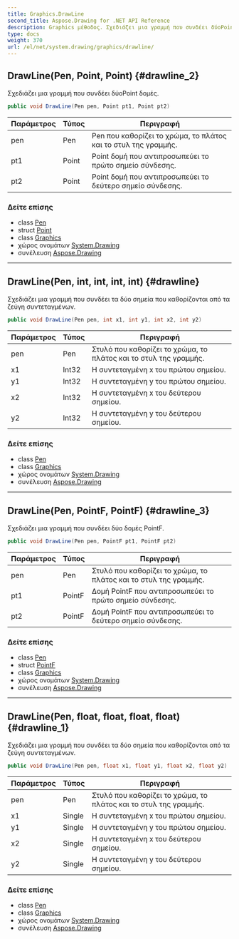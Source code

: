 ```yaml
---
title: Graphics.DrawLine
second_title: Aspose.Drawing for .NET API Reference
description: Graphics μέθοδος. Σχεδιάζει μια γραμμή που συνδέει δύοPoint δομές.
type: docs
weight: 370
url: /el/net/system.drawing/graphics/drawline/
---
```

## DrawLine(Pen, Point, Point) {#drawline_2}

Σχεδιάζει μια γραμμή που συνδέει δύοPoint δομές.

```csharp
public void DrawLine(Pen pen, Point pt1, Point pt2)
```

| Παράμετρος | Τύπος | Περιγραφή |
| --- | --- | --- |
| pen | Pen | Pen που καθορίζει το χρώμα, το πλάτος και το στυλ της γραμμής. |
| pt1 | Point | Point δομή που αντιπροσωπεύει το πρώτο σημείο σύνδεσης. |
| pt2 | Point | Point δομή που αντιπροσωπεύει το δεύτερο σημείο σύνδεσης. |

### Δείτε επίσης

* class [Pen](../../pen/)
* struct [Point](../../point/)
* class [Graphics](../)
* χώρος ονομάτων [System.Drawing](../../graphics/)
* συνέλευση [Aspose.Drawing](../../../)

---

## DrawLine(Pen, int, int, int, int) {#drawline}

Σχεδιάζει μια γραμμή που συνδέει τα δύο σημεία που καθορίζονται από τα ζεύγη συντεταγμένων.

```csharp
public void DrawLine(Pen pen, int x1, int y1, int x2, int y2)
```

| Παράμετρος | Τύπος | Περιγραφή |
| --- | --- | --- |
| pen | Pen | Στυλό που καθορίζει το χρώμα, το πλάτος και το στυλ της γραμμής. |
| x1 | Int32 | Η συντεταγμένη x του πρώτου σημείου. |
| y1 | Int32 | Η συντεταγμένη y του πρώτου σημείου. |
| x2 | Int32 | Η συντεταγμένη x του δεύτερου σημείου. |
| y2 | Int32 | Η συντεταγμένη y του δεύτερου σημείου. |

### Δείτε επίσης

* class [Pen](../../pen/)
* class [Graphics](../)
* χώρος ονομάτων [System.Drawing](../../graphics/)
* συνέλευση [Aspose.Drawing](../../../)

---

## DrawLine(Pen, PointF, PointF) {#drawline_3}

Σχεδιάζει μια γραμμή που συνδέει δύο δομές PointF.

```csharp
public void DrawLine(Pen pen, PointF pt1, PointF pt2)
```

| Παράμετρος | Τύπος | Περιγραφή |
| --- | --- | --- |
| pen | Pen | Στυλό που καθορίζει το χρώμα, το πλάτος και το στυλ της γραμμής. |
| pt1 | PointF | Δομή PointF που αντιπροσωπεύει το πρώτο σημείο σύνδεσης. |
| pt2 | PointF | Δομή PointF που αντιπροσωπεύει το δεύτερο σημείο σύνδεσης. |

### Δείτε επίσης

* class [Pen](../../pen/)
* struct [PointF](../../pointf/)
* class [Graphics](../)
* χώρος ονομάτων [System.Drawing](../../graphics/)
* συνέλευση [Aspose.Drawing](../../../)

---

## DrawLine(Pen, float, float, float, float) {#drawline_1}

Σχεδιάζει μια γραμμή που συνδέει τα δύο σημεία που καθορίζονται από τα ζεύγη συντεταγμένων.

```csharp
public void DrawLine(Pen pen, float x1, float y1, float x2, float y2)
```

| Παράμετρος | Τύπος | Περιγραφή |
| --- | --- | --- |
| pen | Pen | Στυλό που καθορίζει το χρώμα, το πλάτος και το στυλ της γραμμής. |
| x1 | Single | Η συντεταγμένη x του πρώτου σημείου. |
| y1 | Single | Η συντεταγμένη y του πρώτου σημείου. |
| x2 | Single | Η συντεταγμένη x του δεύτερου σημείου. |
| y2 | Single | Η συντεταγμένη y του δεύτερου σημείου. |

### Δείτε επίσης

* class [Pen](../../pen/)
* class [Graphics](../)
* χώρος ονομάτων [System.Drawing](../../graphics/)
* συνέλευση [Aspose.Drawing](../../../)


